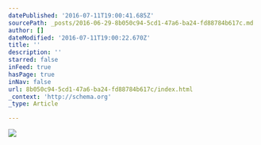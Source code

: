 ```yaml
---
datePublished: '2016-07-11T19:00:41.685Z'
sourcePath: _posts/2016-06-29-8b050c94-5cd1-47a6-ba24-fd88784b617c.md
author: []
dateModified: '2016-07-11T19:00:22.670Z'
title: ''
description: ''
starred: false
inFeed: true
hasPage: true
inNav: false
url: 8b050c94-5cd1-47a6-ba24-fd88784b617c/index.html
_context: 'http://schema.org'
_type: Article

---
```

![](https://imgflo.herokuapp.com/graph/vahj1ThiexotieMo/efcdd60d6d862509af7273065b23c777/croprotate.jpg?cropheight=4246&cropwidth=2832&degrees=0&input=https%3A%2F%2Fthe-grid-user-content.s3-us-west-2.amazonaws.com%2Fd223f9d2-05bd-4189-9fa3-f62f6ec54f9f.jpg&x=0&y=0)